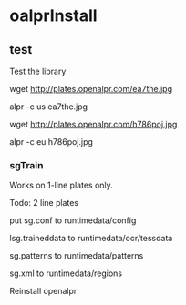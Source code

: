 # oalprInstall

## test 

Test the library

wget http://plates.openalpr.com/ea7the.jpg

alpr -c us ea7the.jpg

wget http://plates.openalpr.com/h786poj.jpg

alpr -c eu h786poj.jpg


### sgTrain
Works on 1-line plates only. 

Todo: 2 line plates

put sg.conf to runtimedata/config

lsg.traineddata to runtimedata/ocr/tessdata

sg.patterns to runtimedata/patterns

sg.xml to runtimedata/regions

Reinstall openalpr 
